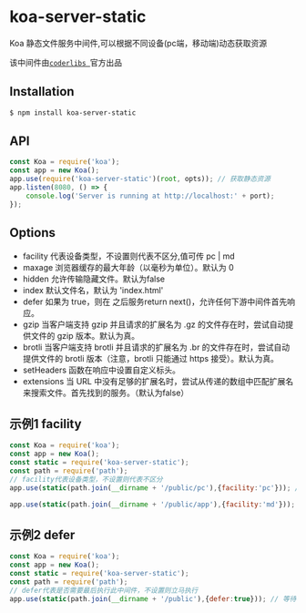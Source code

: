 # koa-server-static
Koa 静态文件服务中间件,可以根据不同设备(pc端，移动端)动态获取资源

该中间件由[`coderlibs `](http://coderlibs.com)官方出品

## Installation
```bash
$ npm install koa-server-static
```

## API

```js
const Koa = require('koa');
const app = new Koa();
app.use(require('koa-server-static')(root, opts)); // 获取静态资源
app.listen(8080, () => {
    console.log('Server is running at http://localhost:' + port);
});
```
## Options
- facility 代表设备类型，不设置则代表不区分,值可传 pc | md
- maxage 浏览器缓存的最大年龄（以毫秒为单位）。默认为 0
- hidden 允许传输隐藏文件。默认为false
- index 默认文件名，默认为 'index.html'
- defer 如果为 true，则在 之后服务return next()，允许任何下游中间件首先响应。
- gzip 当客户端支持 gzip 并且请求的扩展名为 .gz 的文件存在时，尝试自动提供文件的 gzip 版本。默认为真。
- brotli 当客户端支持 brotli 并且请求的扩展名为 .br 的文件存在时，尝试自动提供文件的 brotli 版本（注意，brotli 只能通过 https 接受）。默认为真。
- setHeaders 函数在响应中设置自定义标头。
- extensions 当 URL 中没有足够的扩展名时，尝试从传递的数组中匹配扩展名来搜索文件。首先找到的服务。（默认为false）

## 示例1 facility
```js
const Koa = require('koa');
const app = new Koa();
const static = require('koa-server-static');
const path = require('path');
// facility代表设备类型，不设置则代表不区分
app.use(static(path.join(__dirname + '/public/pc'),{facility:'pc'})); // 当设备为电脑端时(Personal Computer)获取端静态资源

app.use(static(path.join(__dirname + '/public/app'),{facility:'md'})); // 当设备为手机端时(Mobile Device)获取端静态资源
```
## 示例2 defer
```js
const Koa = require('koa');
const app = new Koa();
const static = require('koa-server-static');
const path = require('path');
// defer代表是否需要最后执行此中间件，不设置则立马执行
app.use(static(path.join(__dirname + '/public'),{defer:true})); // 等待其他中间件执行完后最后再加载当前中间件

```